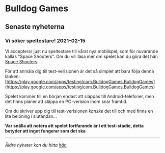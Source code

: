 # Bulldog Games

## Senaste nyheterna

### Vi söker speltestare! 2021-02-15

Vi accepterar just nu speltestare till vårat nya mobilspel, som för nuvarande kallas "Space Shooters". Om du vill läsa mer om spelet kan du göra det här: [Space Shooters](spaceshooters.md)

För att anmäla dig till test-verisionen är det så simplet att bara följa denna länken:  [https://play.google.com/apps/testing/com.BulldogGames.BulldogGames](https://play.google.com/apps/testing/com.BulldogGames.BulldogGames)

Spelet kommer till en början endast att släppas till Android-telefoner, men det finns planer att släppa en PC-verision inom snar framtid.

Om du skriver upp dig till test-verisionen *kanske* det till och med finns en lite belöning i slutändan...

**Var snälla att notera att spelet fortfarande är i ett test-stadie, detta betyder att inget fungerar som det ska**

---

*Äldre nyheter kan du hitta [här.](news.md)*
